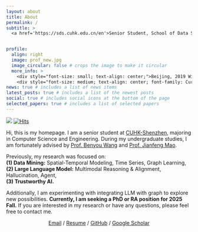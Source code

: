 ```yaml
---
layout: about
title: About
permalink: /
subtitle: >
  <a href='https://sds.cuhk.edu.cn/en'>Senior Student, School of Data Science<br>The Chinese University of Hong Kong, Shenzhen</a>


profile:
  align: right
  image: prof_new.jpg
  image_circular: false # crops the image to make it circular
  more_info: >
    <div style="font-size: small; text-align: center;">Beijing, 2019 Winter</div>
    <div style="font-size: medium; text-align: center; font-family: Cursive;">We imagine our own importance.<br>We invent our purpose.<br>We are nothing.</div>
news: true # includes a list of news items
latest_posts: true # includes a list of the newest posts
social: true # includes social icons at the bottom of the page
selected_papers: true # includes a list of selected papers
---
```



<!-- ## About Me -->

![](https://komarev.com/ghpvc/?username=TobyYang7) [![Hits](https://hits.seeyoufarm.com/api/count/incr/badge.svg?url=https%3A%2F%2Ftobyyang7.github.io&count_bg=%2379C83D&title_bg=%23555555&icon=&icon_color=%23E7E7E7&title=hits&edge_flat=false)](https://hits.seeyoufarm.com)

Hi, this is my homepage. I am a senior student at [CUHK-Shenzhen](https://www.cuhk.edu.cn/en), majoring in Computer Science and Engineering. During my undergraduate studies, I am fortunately advised by [Prof. Benyou Wang](https://wabyking.github.io/old.html) and [Prof. Jianfeng Mao](https://sds.cuhk.edu.cn/en/teacher/268). 

Previously, my research was focused on:<br>
**(1) Data Mining:** Spatial-Temporal Modeling, Time Series, Graph Learning,<br>
**(2) Large Language Model:** Multimodal Reasoning & Alignment, Hallucination, Agent, <br>
**(3) Trustworthy AI.**

Additionally, I am experimenting with integrating LLM with graph to explore new possibilities. **Currently, I am seeking a PhD or RA position for 2025 Fall.** If you are interested in my research or have any questions, please feel free to contact me.

<div style="text-align: center;">
    <a href="mailto:yuzheyang@link.cuhk.edu.cn">Email</a> /
    <a href="https://tobyyang7.github.io/assets/pdf/yuzhe_cv.pdf">Resume</a> /
    <a href="https://github.com/TobyYang7">GitHub</a> /
    <a href="https://scholar.google.com/citations?hl=zh-CN&user=Oj296F8AAAAJ&view_op=list_works&gmla=AETOMgF_Tp1r9sOUDnRnv5h82tY7x2KspWTMX4T0-sWjkMRssLRn9LzEupX4v8OVLHfRjaW6V5dm-FNc9hgZN9A7otxAUD-SdQBPxoNUiXJdgavBzaQ">Google Scholar</a>
</div>

<br>
<br>
